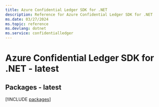 ```yaml
---
title: Azure Confidential Ledger SDK for .NET
description: Reference for Azure Confidential Ledger SDK for .NET
ms.date: 03/27/2024
ms.topic: reference
ms.devlang: dotnet
ms.service: confidentialledger
---
```

# Azure Confidential Ledger SDK for .NET - latest
## Packages - latest
[!INCLUDE [packages](confidential-ledger-index.md)]